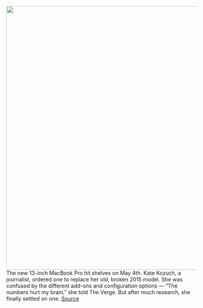 <img src='https://cdn.vox-cdn.com/thumbor/NiMK7xrYOiU-0CqGm-9cPbvVh_M=/0x0:2040x1360/1200x800/filters:focal(857x517:1183x843)/cdn.vox-cdn.com/uploads/chorus_image/image/66893650/dbohn_200516_4026_0019.0.jpg' width='700px' /><br/>
The new 13-inch MacBook Pro hit shelves on May 4th. Kate Kozuch, a journalist, ordered one to replace her old, broken 2015 model. She was confused by the different add-ons and configuration options — “The numbers hurt my brain,” she told The Verge. But after much research, she finally settled on one.
<a href='https://www.theverge.com/2020/6/4/21279633/laptop-pc-shortages-supply-chain-coronavirus-covid-19-pandemic'> Source <a/>